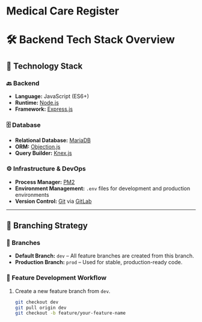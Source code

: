 # Medical Care Register

# 🛠️ Backend Tech Stack Overview

## 🚀 Technology Stack

### 🔙 Backend

- **Language:** JavaScript (ES6+)
- **Runtime:** [Node.js](https://nodejs.org/)
- **Framework:** [Express.js](https://expressjs.com/)

### 🗄️ Database

- **Relational Database:** [MariaDB](https://mariadb.org/)
- **ORM:** [Objection.js](https://vincit.github.io/objection.js/)
- **Query Builder:** [Knex.js](http://knexjs.org/)

### ⚙️ Infrastructure & DevOps

- **Process Manager:** [PM2](https://pm2.keymetrics.io/)
- **Environment Management:** `.env` files for development and production environments
- **Version Control:** [Git](https://git-scm.com/) via [GitLab](https://gitlab.com/)

---

## 🌳 Branching Strategy

### 📂 Branches

- **Default Branch:** `dev` – All feature branches are created from this branch.
- **Production Branch:** `prod` – Used for stable, production-ready code.

### 🔧 Feature Development Workflow

1. Create a new feature branch from `dev`.
   ```bash
   git checkout dev
   git pull origin dev
   git checkout -b feature/your-feature-name
